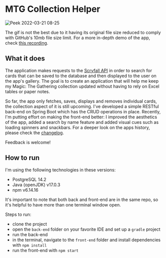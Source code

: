 # MTG Collection Helper

![Peek 2022-03-21 08-25](https://user-images.githubusercontent.com/20730250/159253007-cad3e2a5-77c6-461e-a292-8aaf6b7c17ff.gif)

The gif is not the best due to it having its original file size reduced to comply with GitHub's 10mb file size limit. For a more in-depth demo of the app, check [this recording](https://www.loom.com/share/1ad3eed1296a48588c0bd7a3a5ce3eef).

## What it does

The application makes requests to the [Scryfall API](https://scryfall.com/docs/api) in order to search for cards that can be saved to the database and then displayed to the user on the app's gallery. The goal is to create an application that will help me keep my Magic: The Gathering collection updated without having to rely on Excel tables or paper notes. 

So far, the app only fetches, saves, displays and removes individual cards, the collection aspect of it is still upcoming. I've developed a simple RESTful back-end on Spring Boot which has the CRUD operations in place. Recently, I'm putting effort on making the front-end better: I improved the aesthetics of the app, added a search by name feature and added visual cues such as loading spinners and snackbars. For a deeper look on the apps history, please check the [changelog](./CHANGELOG.md).

Feedback is welcome!

## How to run

 I'm using the following technologies in these versions:
 * PostgreSQL 14.2
 * Java (openJDK) v17.0.3
 * npm v6.14.16

It's important to note that both back and front-end are in the same repo, so it's helpful to have more than one terminal window open.

Steps to run:
* clone the project
* open the ```back-end``` folder on your favorite IDE and set up a ```gradle``` project
* run the back-end
* in the terminal, navigate to the ```front-end``` folder and install dependencies with ```npm install```
* run the front-end with ```npm start```
